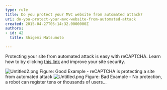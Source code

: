 ```yaml
---
type: rule
title: Do you protect your MVC website from automated attack?
uri: do-you-protect-your-mvc-website-from-automated-attack
created: 2015-04-27T05:14:32.0000000Z
authors:
- id: 42
  title: Shigemi Matsumoto

---
```


 ​​Protecting your site from automated attack is easy with reCAPTCHA. Learn how to by clicking [this link​](https&#58;//shigemimatsumoto.wordpress.com/2015/04/23/protected-mvc-web-application-with-recaptcha-12/) and improve your site security.[​](https&#58;//shigemimatsumoto.wordpress.com/2015/04/23/adding-recaptcha-to-mvc-application-12/) 
​

![Untitled2.png](/PublishingImages/abd5fe_Untitled2.png)
​​​Figure: Good Example - reCAPTCHA is protecting a site from automated attack
![Untitled.png](/PublishingImages/4141c3_Untitled.png)
Figur​​​e: Bad Example - No protection, a robot can register tens or thousands of users...


